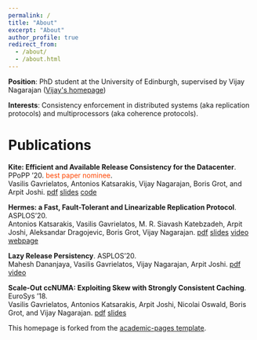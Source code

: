 ```yaml
---
permalink: /
title: "About"
excerpt: "About"
author_profile: true
redirect_from: 
  - /about/
  - /about.html
---
```



__Position__: PhD student at the University of Edinburgh, supervised by Vijay Nagarajan ([Vijay's homepage](https://homepages.inf.ed.ac.uk/vnagaraj/))

__Interests__: Consistency enforcement in distributed systems (aka replication protocols) and multiprocessors (aka coherence protocols).


Publications
======
__Kite: Efficient and Available Release Consistency for the Datacenter__. PPoPP ’20. 
<span style="color: orangered;"> best paper nominee</span>.  
Vasilis Gavrielatos, Antonios Katsarakis, Vijay Nagarajan, Boris Grot, and Arpit Joshi.
[pdf](https://github.com/vasigavr1/vasigavr1.github.io/blob/master/files/Kite_PPoPP.pdf)
[slides](https://www.slideshare.net/VasilisGavrielatos/kite-efficient-and-available-release-consistency-for-the-datacenter)
[code](https://github.com/icsa-caps/Kite)

 __Hermes: a Fast, Fault-Tolerant and Linearizable Replication Protocol__. 
ASPLOS’20.  
Antonios Katsarakis, Vasilis Gavrielatos, M. R. Siavash Katebzadeh, Arpit Joshi, Aleksandar Dragojevic, Boris Grot, 
Vijay Nagarajan. 
[pdf](https://github.com/vasigavr1/vasigavr1.github.io/blob/master/files/Hermes-ASPLOS20.pdf) 
[slides](https://www.slideshare.net/AntoniosKatsarakis/hermes-reliable-replication-protocol)
[video](https://www.youtube.com/watch?v=5HwOdAjqEdE&amp=&index=8&amp=&t=0s)
[webpage](https://hermes-protocol.com/)

__Lazy Release Persistency__. ASPLOS’20.  
Mahesh Dananjaya, Vasilis Gavrielatos, Vijay Nagarajan, Arpit Joshi. 
[pdf](https://github.com/vasigavr1/vasigavr1.github.io/blob/master/files/LRP-ASPLOS20.pdf)
[video](https://www.youtube.com/watch?v=rE0dpTosYjE)


__Scale-Out ccNUMA: Exploiting Skew with Strongly Consistent Caching__. EuroSys ’18.  
Vasilis Gavrielatos, Antonios Katsarakis, Arpit Joshi, Nicolai Oswald, Boris Grot, and Vijay Nagarajan. 
[pdf](https://github.com/vasigavr1/vasigavr1.github.io/blob/master/files/Scale-out-ccNUMA.pdf) 
[slides](https://www.slideshare.net/AntoniosKatsarakis/scaleout-ccnuma-eurosys18)





This homepage is forked from the [academic-pages template](https://github.com/academicpages/academicpages.github.io). 